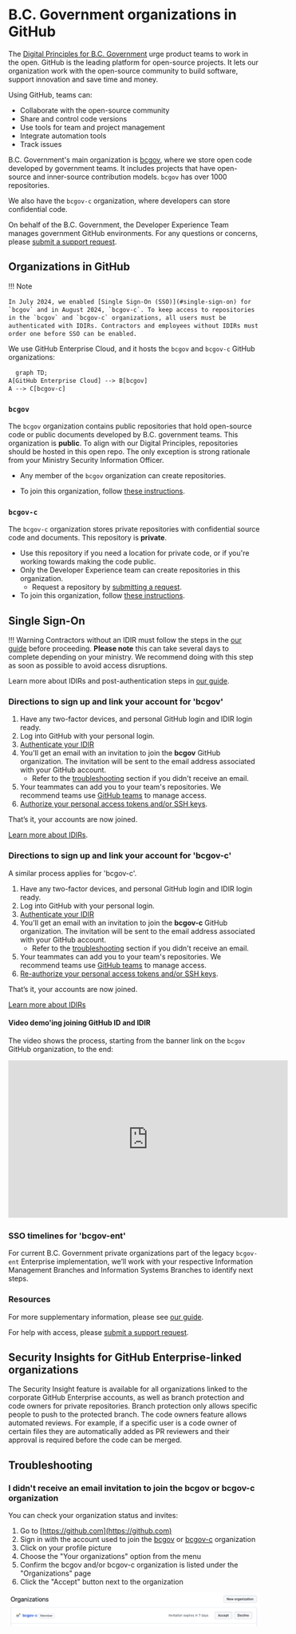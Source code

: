 # B.C. Government organizations in GitHub

The [Digital Principles for B.C. Government](https://www2.gov.bc.ca/gov/content/governments/policies-for-government/core-policy/policies/im-it-management#12.1.1.5) urge product teams to work in the open. GitHub is the leading platform for open-source projects. It lets our organization work with the open-source community to build software, support innovation and save time and money. 

Using GitHub, teams can:

* Collaborate with the open-source community
* Share and control code versions
* Use tools for team and project management
* Integrate automation tools
* Track issues

B.C. Government's main organization is [bcgov](https://github.com/bcgov), where we store open code developed by government teams. It includes projects that have open-source and inner-source contribution models. `bcgov` has over 1000 repositories. 

We also have the `bcgov-c` organization, where developers can store confidential code.

On behalf of the B.C. Government, the Developer Experience Team manages government GitHub environments. For any questions or concerns, please [submit a support request]( https://citz-do.atlassian.net/servicedesk/customer/portal/2).

## Organizations in GitHub

!!! Note

    In July 2024, we enabled [Single Sign-On (SSO)](#single-sign-on) for `bcgov` and in August 2024, `bcgov-c`. To keep access to repositories in the `bcgov` and `bcgov-c` organizations, all users must be authenticated with IDIRs. Contractors and employees without IDIRs must order one before SSO can be enabled. 

We use GitHub Enterprise Cloud, and it hosts the `bcgov` and `bcgov-c` GitHub organizations: 

```mermaid
  graph TD;
A[GitHub Enterprise Cloud] --> B[bcgov]
A --> C[bcgov-c]
```

### `bcgov`

The `bcgov` organization contains public repositories that hold open-source code or public documents developed by B.C. government teams. This organization is **public**.  To align with our Digital Principles, repositories should be hosted in this open repo. The only exception is strong rationale from your Ministry Security Information Officer.

* Any member of the `bcgov` organization can create repositories.

* To join this organization, follow [these instructions](#directions-to-sign-up-and-link-your-account-for-bcgov).

### `bcgov-c`

The `bcgov-c` organization stores private repositories with confidential source code and documents. This repository is **private**.

* Use this repository if you need a location for private code, or if you're working towards making the code public.
* Only the Developer Experience team can create repositories in this organization.
    * Request a repository by [submitting a request](https://github.com/BCDevOps/devops-requests/issues/new?assignees=MonicaG%2C+oomIRL&labels=github-repo%2C+pending&projects=&template=github_repo_request.md&title=).
* To join this organization, follow [these instructions](#directions-to-sign-up-and-link-your-account-for-bcgov-c).


## Single Sign-On 

!!! Warning
    Contractors without an IDIR must follow the steps in the [our guide](github-transition-guide.md#idirs) before proceeding. **Please note** this can take several days to complete depending on your ministry. We recommend doing with this step as soon as possible to avoid access disruptions.  

Learn more about IDIRs and post-authentication steps in [our guide](github-transition-guide.md). 
  
### Directions to sign up and link your account for 'bcgov'

1. Have any two-factor devices, and personal GitHub login and IDIR login ready.
1. Log into GitHub with your personal login. 
1. [Authenticate your IDIR](https://github.com/orgs/bcgov/sso)
1. You'll get an email with an invitation to join the **bcgov** GitHub organization. The invitation will be sent to the email address associated with your GitHub account.
    - Refer to the [troubleshooting](#troubleshooting) section if you didn't receive an email.
1. Your teammates can add you to your team's repositories. We recommend teams use [GitHub teams](https://docs.github.com/en/organizations/organizing-members-into-teams/about-teams) to manage access.
1. [Authorize your personal access tokens and/or SSH keys](github-transition-guide.md#resetting-github-keys).

That’s it, your accounts are now joined. 

[Learn more about IDIRs](github-transition-guide.md). 
 
### Directions to sign up and link your account for 'bcgov-c' 

A similar process applies for 'bcgov-c'.

1. Have any two-factor devices, and personal GitHub login and IDIR login ready.
1. Log into GitHub with your personal login. 
1. [Authenticate your IDIR](https://github.com/orgs/bcgov-c/sso)
1. You'll get an email with an invitation to join the **bcgov-c** GitHub organization. The invitation will be sent to the email address associated with your GitHub account.
     - Refer to the [troubleshooting](#troubleshooting) section if you didn't receive an email.
1. Your teammates can add you to your team's repositories. We recommend teams use [GitHub teams](https://docs.github.com/en/organizations/organizing-members-into-teams/about-teams) to manage access.
1. [Re-authorize your personal access tokens and/or SSH keys](github-transition-guide.md#resetting-github-keys).

That’s it, your accounts are now joined.  

[Learn more about IDIRs](github-transition-guide.md)

#### Video demo'ing joining GitHub ID and IDIR

The video shows the process, starting from the banner link on the `bcgov` GitHub organization, to the end:

<iframe width="560" height="315" src="https://www.youtube.com/embed/-cfhUY_or8s?si=q0pjaxYd4FBhNZ0s" title="YouTube video player" frameborder="0" allow="accelerometer; autoplay; clipboard-write; encrypted-media; gyroscope; picture-in-picture; web-share" referrerpolicy="strict-origin-when-cross-origin" allowfullscreen></iframe>

### SSO timelines for 'bcgov-ent'

For current B.C. Government private organizations part of the legacy `bcgov-ent` Enterprise implementation, we’ll work with your respective Information Management Branches and Information Systems Branches to identify next steps.
 
### Resources 
 
For more supplementary information, please see [our guide](github-transition-guide.md).  
 
For help with access, please [submit a support request]( https://citz-do.atlassian.net/servicedesk/customer/portal/2). 

## Security Insights for GitHub Enterprise-linked organizations

The Security Insight feature is available for all organizations linked to the corporate GitHub Enterprise accounts, as well as branch protection and code owners for private repositories. Branch protection only allows specific people to push to the protected branch. The code owners feature allows automated reviews. For example, if a specific user is a code owner of certain files they are automatically added as PR reviewers and their approval is required before the code can be merged.

## Troubleshooting

### I didn't receive an email invitation to join the bcgov or bcgov-c organization

You can check your organization status and invites:

1. Go to [https://github.com](https://github.com)
1. Sign in with the account used to join the [bcgov](#directions-to-sign-up-and-link-your-account-for-bcgov) or [bcgov-c](#directions-to-sign-up-and-link-your-account-for-bcgov-c) organization
1. Click on your profile picture
1. Choose the "Your organizations" option from the menu
1. Confirm the bcgov and/or bcgov-c organization is listed under the "Organizations" page
1. Click the "Accept" button next to the organization

![Screenshot of a user's organizations. The screen displays the bcgov-c organization with "Member" beside it. Next to it is "Invitation expires in 7 days" with Accept and Decline buttons.](../images/invitation.png)
